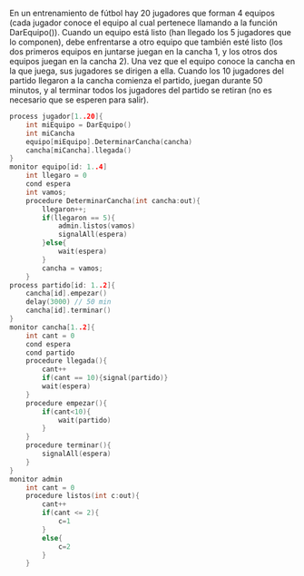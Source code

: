 En un entrenamiento de fútbol hay 20 jugadores que forman 4 equipos (cada jugador conoce el equipo al cual pertenece llamando a la función DarEquipo()). Cuando un equipo está listo (han llegado los 5 jugadores que lo componen), debe enfrentarse a otro equipo que también esté listo (los dos primeros equipos en juntarse juegan en la cancha 1, y los otros dos equipos juegan en la cancha 2). Una vez que el equipo conoce la cancha en la que juega, sus jugadores
se dirigen a ella. Cuando los 10 jugadores del partido llegaron a la cancha comienza el partido, juegan durante 50 minutos, y al terminar todos los jugadores del partido se retiran (no es necesario que se esperen para salir).
```c
process jugador[1..20]{
	int miEquipo = DarEquipo()
	int miCancha
	equipo[miEquipo].DeterminarCancha(cancha)
	cancha[miCancha].llegada()
}
monitor equipo[id: 1..4]
	int llegaro = 0
	cond espera
	int vamos;
	procedure DeterminarCancha(int cancha:out){
		llegaron++;
		if(llegaron == 5){
			admin.listos(vamos)
			signalAll(espera)
		}else{
			wait(espera)
		}
		cancha = vamos;
	}
process partido[id: 1..2]{
	cancha[id].empezar()
	delay(3000) // 50 min
	cancha[id].terminar()
}
monitor cancha[1..2]{
	int cant = 0
	cond espera
	cond partido
	procedure llegada(){
		cant++
		if(cant == 10){signal(partido)}
		wait(espera)
	}
	procedure empezar(){
		if(cant<10){
			wait(partido)
		}
	}
	procedure terminar(){
		signalAll(espera)
	}
}
monitor admin
	int cant = 0
	procedure listos(int c:out){
		cant++
		if(cant <= 2){
			c=1
		}
		else{
			c=2
		}
	}
```